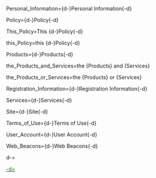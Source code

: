 Personal_Information={d-}Personal Information{-d}

Policy={d-}Policy{-d}

This_Policy=This {d-}Policy{-d}

this_Policy=this {d-}Policy{-d}

Products={d-}Products{-d}

the_Products_and_Services=the {Products} and {Services}

the_Products_or_Services=the {Products} or {Services}

Registration_Information={d-}Registration Information{-d}

Services={d-}Services{-d}

Site={d-}Site{-d}

Terms_of_Use={d-}Terms of Use{-d}

User_Account={d-}User Account{-d}

Web_Beacons={d-}Web Beacons{-d}

d-=<a href="https://github.com/CommonAccord/Org/blob/master/Doc/02/Sec/DT_Privacy.01.md"><font color="green">

-d=</font></a>